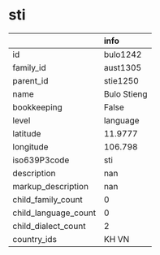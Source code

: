 # sti
|                      | info        |
|:---------------------|:------------|
| id                   | bulo1242    |
| family_id            | aust1305    |
| parent_id            | stie1250    |
| name                 | Bulo Stieng |
| bookkeeping          | False       |
| level                | language    |
| latitude             | 11.9777     |
| longitude            | 106.798     |
| iso639P3code         | sti         |
| description          | nan         |
| markup_description   | nan         |
| child_family_count   | 0           |
| child_language_count | 0           |
| child_dialect_count  | 2           |
| country_ids          | KH VN       |